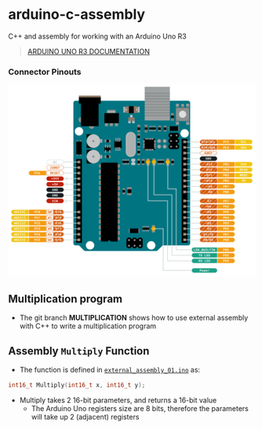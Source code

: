# arduino-c-assembly
C++ and assembly for working with an Arduino Uno R3
> [ARDUINO UNO R3 DOCUMENTATION](https://docs.arduino.cc/hardware/uno-rev3/)

### Connector Pinouts
![Arduino Uno R3 Connector Pinouts Image](assets/connector-pinouts.png)

## Multiplication program
- The git branch **MULTIPLICATION** shows how to use external assembly with C++ to write a multiplication program

## Assembly `Multiply` Function
- The function is defined in [`external_assembly_01.ino`](external_assembly_01.ino) as:
```C++
int16_t Multiply(int16_t x, int16_t y);
```
- Multiply takes 2 16-bit parameters, and returns a 16-bit value
    - The Arduino Uno registers size are 8 bits, therefore the parameters will take up 2 (adjacent) registers